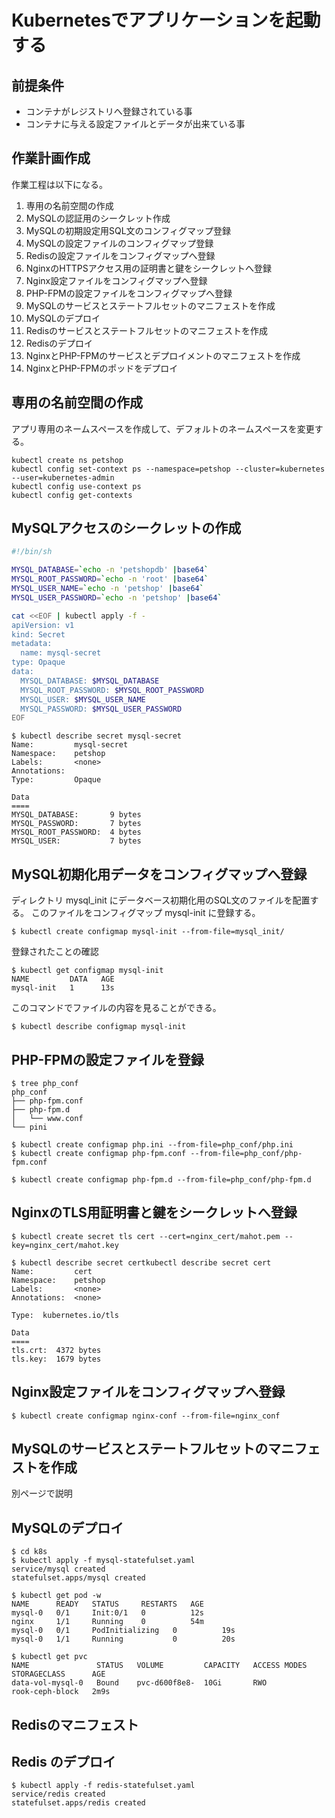 # Kubernetesでアプリケーションを起動する



## 前提条件

* コンテナがレジストリへ登録されている事
* コンテナに与える設定ファイルとデータが出来ている事



## 作業計画作成

作業工程は以下になる。

1. 専用の名前空間の作成
1. MySQLの認証用のシークレット作成
1. MySQLの初期設定用SQL文のコンフィグマップ登録
1. MySQLの設定ファイルのコンフィグマップ登録
1. Redisの設定ファイルをコンフィグマップへ登録
1. NginxのHTTPSアクセス用の証明書と鍵をシークレットへ登録
1. Nginx設定ファイルをコンフィグマップへ登録
1. PHP-FPMの設定ファイルをコンフィグマップへ登録
1. MySQLのサービスとステートフルセットのマニフェストを作成
1. MySQLのデプロイ
1. Redisのサービスとステートフルセットのマニフェストを作成
1. Redisのデプロイ
1. NginxとPHP-FPMのサービスとデプロイメントのマニフェストを作成
1. NginxとPHP-FPMのポッドをデプロイ




## 専用の名前空間の作成

アプリ専用のネームスペースを作成して、デフォルトのネームスペースを変更する。

~~~
kubectl create ns petshop
kubectl config set-context ps --namespace=petshop --cluster=kubernetes --user=kubernetes-admin
kubectl config use-context ps
kubectl config get-contexts
~~~


## MySQLアクセスのシークレットの作成


~~~file:create_mysql_secret.sh
#!/bin/sh

MYSQL_DATABASE=`echo -n 'petshopdb' |base64`
MYSQL_ROOT_PASSWORD=`echo -n 'root' |base64`
MYSQL_USER_NAME=`echo -n 'petshop' |base64`
MYSQL_USER_PASSWORD=`echo -n 'petshop' |base64`

cat <<EOF | kubectl apply -f -
apiVersion: v1
kind: Secret
metadata:
  name: mysql-secret
type: Opaque
data:
  MYSQL_DATABASE: $MYSQL_DATABASE
  MYSQL_ROOT_PASSWORD: $MYSQL_ROOT_PASSWORD
  MYSQL_USER: $MYSQL_USER_NAME
  MYSQL_PASSWORD: $MYSQL_USER_PASSWORD
EOF
~~~


~~~
$ kubectl describe secret mysql-secret
Name:         mysql-secret
Namespace:    petshop
Labels:       <none>
Annotations:  
Type:         Opaque

Data
====
MYSQL_DATABASE:       9 bytes
MYSQL_PASSWORD:       7 bytes
MYSQL_ROOT_PASSWORD:  4 bytes
MYSQL_USER:           7 bytes
~~~



## MySQL初期化用データをコンフィグマップへ登録

ディレクトリ mysql_init にデータベース初期化用のSQL文のファイルを配置する。
このファイルをコンフィグマップ mysql-init に登録する。

~~~
$ kubectl create configmap mysql-init --from-file=mysql_init/
~~~
登録されたことの確認

~~~
$ kubectl get configmap mysql-init
NAME         DATA   AGE
mysql-init   1      13s
~~~
このコマンドでファイルの内容を見ることができる。

~~~
$ kubectl describe configmap mysql-init
~~~


## PHP-FPMの設定ファイルを登録

~~~
$ tree php_conf
php_conf
├── php-fpm.conf
├── php-fpm.d
│   └── www.conf
└── pini
~~~

~~~
$ kubectl create configmap php.ini --from-file=php_conf/php.ini
$ kubectl create configmap php-fpm.conf --from-file=php_conf/php-fpm.conf
~~~

~~~
$ kubectl create configmap php-fpm.d --from-file=php_conf/php-fpm.d
~~~


## NginxのTLS用証明書と鍵をシークレットへ登録


~~~
$ kubectl create secret tls cert --cert=nginx_cert/mahot.pem --key=nginx_cert/mahot.key
~~~


~~~
$ kubectl describe secret certkubectl describe secret cert
Name:         cert
Namespace:    petshop
Labels:       <none>
Annotations:  <none>

Type:  kubernetes.io/tls

Data
====
tls.crt:  4372 bytes
tls.key:  1679 bytes
~~~


## Nginx設定ファイルをコンフィグマップへ登録


~~~
$ kubectl create configmap nginx-conf --from-file=nginx_conf
~~~


## MySQLのサービスとステートフルセットのマニフェストを作成

別ページで説明


## MySQLのデプロイ

~~~
$ cd k8s
$ kubectl apply -f mysql-statefulset.yaml 
service/mysql created
statefulset.apps/mysql created
~~~

~~~
$ kubectl get pod -w
NAME      READY   STATUS     RESTARTS   AGE
mysql-0   0/1     Init:0/1   0          12s
nginx     1/1     Running    0          54m
mysql-0   0/1     PodInitializing   0          19s
mysql-0   1/1     Running           0          20s
~~~


~~~
$ kubectl get pvc
NAME               STATUS   VOLUME         CAPACITY   ACCESS MODES   STORAGECLASS      AGE
data-vol-mysql-0   Bound    pvc-d600f8e8-  10Gi       RWO            rook-ceph-block   2m9s
~~~

## Redisのマニフェスト


## Redis のデプロイ

~~~
$ kubectl apply -f redis-statefulset.yaml 
service/redis created
statefulset.apps/redis created
~~~

